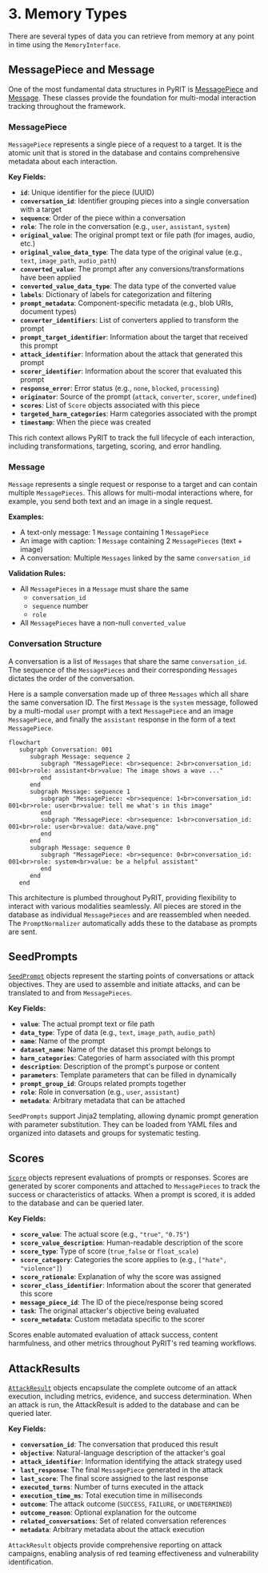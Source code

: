 # 3. Memory Types

There are several types of data you can retrieve from memory at any point in time using the `MemoryInterface`.

## MessagePiece and Message

One of the most fundamental data structures in PyRIT is [MessagePiece](../../../pyrit/models/message_piece.py) and [Message](../../../pyrit/models/message.py). These classes provide the foundation for multi-modal interaction tracking throughout the framework.

### MessagePiece

`MessagePiece` represents a single piece of a request to a target. It is the atomic unit that is stored in the database and contains comprehensive metadata about each interaction.

**Key Fields:**

- **`id`**: Unique identifier for the piece (UUID)
- **`conversation_id`**: Identifier grouping pieces into a single conversation with a target
- **`sequence`**: Order of the piece within a conversation
- **`role`**: The role in the conversation (e.g., `user`, `assistant`, `system`)
- **`original_value`**: The original prompt text or file path (for images, audio, etc.)
- **`original_value_data_type`**: The data type of the original value (e.g., `text`, `image_path`, `audio_path`)
- **`converted_value`**: The prompt after any conversions/transformations have been applied
- **`converted_value_data_type`**: The data type of the converted value
- **`labels`**: Dictionary of labels for categorization and filtering
- **`prompt_metadata`**: Component-specific metadata (e.g., blob URIs, document types)
- **`converter_identifiers`**: List of converters applied to transform the prompt
- **`prompt_target_identifier`**: Information about the target that received this prompt
- **`attack_identifier`**: Information about the attack that generated this prompt
- **`scorer_identifier`**: Information about the scorer that evaluated this prompt
- **`response_error`**: Error status (e.g., `none`, `blocked`, `processing`)
- **`originator`**: Source of the prompt (`attack`, `converter`, `scorer`, `undefined`)
- **`scores`**: List of `Score` objects associated with this piece
- **`targeted_harm_categories`**: Harm categories associated with the prompt
- **`timestamp`**: When the piece was created

This rich context allows PyRIT to track the full lifecycle of each interaction, including transformations, targeting, scoring, and error handling.

### Message

`Message` represents a single request or response to a target and can contain multiple `MessagePieces`. This allows for multi-modal interactions where, for example, you send both text and an image in a single request.

**Examples:**
- A text-only message: 1 `Message` containing 1 `MessagePiece`
- An image with caption: 1 `Message` containing 2 `MessagePieces` (text + image)
- A conversation: Multiple `Messages` linked by the same `conversation_id`

**Validation Rules:**
- All `MessagePieces` in a `Message` must share the same
   -  `conversation_id`
   - `sequence` number
   - `role`
- All `MessagePieces` have a non-null `converted_value`

### Conversation Structure

A conversation is a list of `Messages` that share the same `conversation_id`. The sequence of the `MessagePieces` and their corresponding `Messages` dictates the order of the conversation.

Here is a sample conversation made up of three `Messages` which all share the same conversation ID. The first `Message` is the `system` message, followed by a multi-modal `user` prompt with a text `MessagePiece` and an image `MessagePiece`, and finally the `assistant` response in the form of a text `MessagePiece`.

```{mermaid}
flowchart
   subgraph Conversation: 001
      subgraph Message: sequence 2
         subgraph "MessagePiece: <br>sequence: 2<br>conversation_id: 001<br>role: assistant<br>value: The image shows a wave ..."
         end
      end
      subgraph Message: sequence 1
         subgraph "MessagePiece: <br>sequence: 1<br>conversation_id: 001<br>role: user<br>value: tell me what's in this image"
         end
         subgraph "MessagePiece: <br>sequence: 1<br>conversation_id: 001<br>role: user<br>value: data/wave.png"
         end
      end
      subgraph Message: sequence 0
         subgraph "MessagePiece: <br>sequence: 0<br>conversation_id: 001<br>role: system<br>value: be a helpful assistant"
         end
      end
   end
```

This architecture is plumbed throughout PyRIT, providing flexibility to interact with various modalities seamlessly. All pieces are stored in the database as individual `MessagePieces` and are reassembled when needed. The `PromptNormalizer` automatically adds these to the database as prompts are sent.

## SeedPrompts

[`SeedPrompt`](../../../pyrit/models/seed_prompt.py) objects represent the starting points of conversations or attack objectives. They are used to assemble and initiate attacks, and can be translated to and from `MessagePieces`.

**Key Fields:**

- **`value`**: The actual prompt text or file path
- **`data_type`**: Type of data (e.g., `text`, `image_path`, `audio_path`)
- **`name`**: Name of the prompt
- **`dataset_name`**: Name of the dataset this prompt belongs to
- **`harm_categories`**: Categories of harm associated with this prompt
- **`description`**: Description of the prompt's purpose or content
- **`parameters`**: Template parameters that can be filled in dynamically
- **`prompt_group_id`**: Groups related prompts together
- **`role`**: Role in conversation (e.g., `user`, `assistant`)
- **`metadata`**: Arbitrary metadata that can be attached

`SeedPrompts` support Jinja2 templating, allowing dynamic prompt generation with parameter substitution. They can be loaded from YAML files and organized into datasets and groups for systematic testing.

## Scores

[`Score`](../../../pyrit/models/score.py) objects represent evaluations of prompts or responses. Scores are generated by scorer components and attached to `MessagePieces` to track the success or characteristics of attacks. When a prompt is scored, it is added to the database and can be queried later.

**Key Fields:**

- **`score_value`**: The actual score (e.g., `"true"`, `"0.75"`)
- **`score_value_description`**: Human-readable description of the score
- **`score_type`**: Type of score (`true_false` or `float_scale`)
- **`score_category`**: Categories the score applies to (e.g., `["hate", "violence"]`)
- **`score_rationale`**: Explanation of why the score was assigned
- **`scorer_class_identifier`**: Information about the scorer that generated this score
- **`message_piece_id`**: The ID of the piece/response being scored
- **`task`**: The original attacker's objective being evaluated
- **`score_metadata`**: Custom metadata specific to the scorer

Scores enable automated evaluation of attack success, content harmfulness, and other metrics throughout PyRIT's red teaming workflows.

## AttackResults

[`AttackResult`](../../../pyrit/models/attack_result.py) objects encapsulate the complete outcome of an attack execution, including metrics, evidence, and success determination. When an attack is run, the AttackResult is added to the database and can be queried later.

**Key Fields:**

- **`conversation_id`**: The conversation that produced this result
- **`objective`**: Natural-language description of the attacker's goal
- **`attack_identifier`**: Information identifying the attack strategy used
- **`last_response`**: The final `MessagePiece` generated in the attack
- **`last_score`**: The final score assigned to the last response
- **`executed_turns`**: Number of turns executed in the attack
- **`execution_time_ms`**: Total execution time in milliseconds
- **`outcome`**: The attack outcome (`SUCCESS`, `FAILURE`, or `UNDETERMINED`)
- **`outcome_reason`**: Optional explanation for the outcome
- **`related_conversations`**: Set of related conversation references
- **`metadata`**: Arbitrary metadata about the attack execution

`AttackResult` objects provide comprehensive reporting on attack campaigns, enabling analysis of red teaming effectiveness and vulnerability identification.
